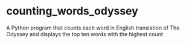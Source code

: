 # counting_words_odyssey
A Python program that counts each word in English translation of The Odyssey and displays the top ten words with the highest count
